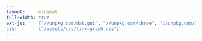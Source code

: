 ```yaml
---
layout:     minimal
full-width: true
ext-js:     ["//unpkg.com/dat.gui", "//unpkg.com/three", "//unpkg.com/3d-force-graph"]
css:        ["/assets/css/link-graph.css"]
---
```


<div id="graph"></div>

<script type="module">

fetch('json/inside-corona.json').then(res => res.json()).then(gData => {

  gData.links.forEach(link => {
    const a = gData.nodes[link.source];
    const b = gData.nodes[link.target];
    !a.neighbors && (a.neighbors = []);
    !b.neighbors && (b.neighbors = []);
    a.neighbors.push(b);
    b.neighbors.push(a);

    !a.links && (a.links = []);
    !b.links && (b.links = []);
    a.links.push(link);
    b.links.push(link);
  });

  const highlightNodes = new Set();
  const highlightLinks = new Set();
  let hoverNode = null;

  const Graph = ForceGraph3D()
    (document.getElementById('graph'))
    .nodeThreeObject(node => {
      const imgTexture = new THREE.TextureLoader().load(`${node.image}`);
      const material = new THREE.SpriteMaterial({ map: imgTexture });
      const sprite = new THREE.Sprite(material);
      sprite.scale.set(12, 12);
      return sprite;
    })
    .graphData(gData)
    .nodeLabel('title')
    .nodeAutoColorBy('group')
    .linkLabel('title')
    //.linkWidth(link => link.state == "current" ? 1 : 0.5)
    .linkWidth(link => highlightLinks.has(link) ? 1 : 0.5)
    .linkDirectionalParticles(link => highlightLinks.has(link) ? 2 : 0)
    .linkDirectionalParticleWidth(1)
    .onNodeHover(node => {
      // no state change
      if ((!node && !highlightNodes.size) || (node && hoverNode === node)) return;

      highlightNodes.clear();
      highlightLinks.clear();
      if (node) {
        highlightNodes.add(node);
        node.neighbors.forEach(neighbor => highlightNodes.add(neighbor));
        node.links.forEach(link => highlightLinks.add(link));
      }

      hoverNode = node || null;

      updateHighlight();
    })
    .onLinkHover(link => {
      highlightNodes.clear();
      highlightLinks.clear();

      if (link) {
        highlightLinks.add(link);
        highlightNodes.add(link.source);
        highlightNodes.add(link.target);
      }

      updateHighlight();
    })
    .linkOpacity(0.4)
    .linkAutoColorBy('group')
    .onNodeClick(node => {
      if (node.link.length) {
        window.open(node.link);
        window.focus();
      }
    })
    .onNodeRightClick(node => {
      // Aim at node from outside it
      const distance = 40;
      const distRatio = 1 + distance/Math.hypot(node.x, node.y, node.z);
      Graph.cameraPosition(
        { x: node.x * distRatio, y: node.y * distRatio, z: node.z * distRatio }, // new position
        node, // lookAt ({ x, y, z })
        3000  // ms transition duration
      );
    })
    .onNodeDragEnd(node => {
      node.fx = node.x;
      node.fy = node.y;
      node.fz = node.z;
    })
    .onLinkClick(link => {
      if (link.link.length) {
        window.open(link.link);
        window.focus();
      }
    });

  const linkForce = Graph
    .d3Force('link')
    .distance(link => link.state == "current" ? settings.current : settings.passed);

  const Settings = function() {
    this.current = 40;
    this.passed = 80;
  };

  const settings = new Settings();
  const gui = new dat.GUI();

  const controllerOne = gui.add(settings, 'current', 0, 100);
  const controllerTwo = gui.add(settings, 'passed', 0, 100);

  controllerOne.onChange(updateLinkDistance);
  controllerTwo.onChange(updateLinkDistance);

  function updateLinkDistance() {
    linkForce.distance(link => link.state == "current" ? settings.current : settings.passed);
    Graph.numDimensions(3); // Re-heat simulation
  }

  function updateHighlight() {
  // trigger update of highlighted objects in scene
  Graph
    .linkWidth(Graph.linkWidth())
    .linkDirectionalParticles(Graph.linkDirectionalParticles());
  }

});

  </script>
<body>

